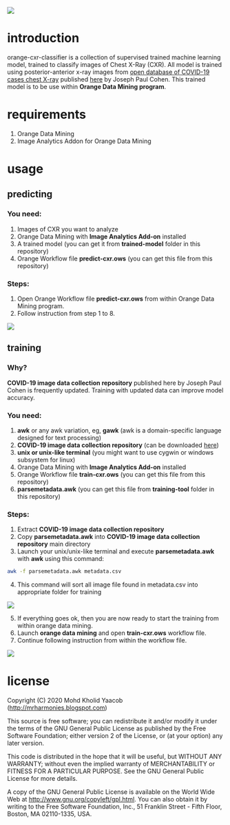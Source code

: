 ![](https://drive.google.com/uc?id=1DSCPs2Dd90E-4rwU7VH5AX9uC8kbjUCv)

# introduction

orange-cxr-classifier is a collection of supervised trained machine learning model, trained to classify images of Chest X-Ray (CXR).  All model is trained using posterior-anterior x-ray images from [open database of COVID-19 cases chest X-ray](https://github.com/ieee8023/covid-chestxray-dataset) published [here](https://github.com/ieee8023/covid-chestxray-dataset) by Joseph Paul Cohen. This trained model is to be use within **Orange Data Mining program**.

# requirements

1. Orange Data Mining
2. Image Analytics Addon for Orange Data Mining

# usage

## predicting

### You need:
1. Images of CXR you want to analyze
2. Orange Data Mining with **Image Analytics Add-on** installed
3. A trained model (you can get it from **trained-model** folder in this repository)
4. Orange Workflow file **predict-cxr.ows** (you can get this file from this repository)

### Steps:
1. Open Orange Workflow file **predict-cxr.ows** from within Orange Data Mining program.
2. Follow instruction from step 1 to 8.

![](https://drive.google.com/uc?id=1cuZW6kK2TyItq439YzyrCbwojDzjyCRc)

## training
### Why?
**COVID-19 image data collection repository** published here by Joseph Paul Cohen is frequently updated. Training with updated data can improve model accuracy.

### You need:
1. **awk** or any awk variation, eg, **gawk** (awk is a domain-specific language designed for text processing)
2. **COVID-19 image data collection repository** (can be downloaded [here](https://github.com/ieee8023/covid-chestxray-dataset))
3. **unix or unix-like terminal** (you might want to use cygwin or windows subsystem for linux)
4. Orange Data Mining with **Image Analytics Add-on** installed
5. Orange Workflow file **train-cxr.ows** (you can get this file from this repository)
6. **parsemetadata.awk** (you can get this file from **training-tool** folder in this repository)

### Steps:
1. Extract **COVID-19 image data collection repository**
2. Copy **parsemetadata.awk** into **COVID-19 image data collection repository** main directory
3. Launch your unix/unix-like terminal and execute **parsemetadata.awk** with **awk** using this command:
```bash
awk -f parsemetadata.awk metadata.csv
```
4. This command will sort all image file found in metadata.csv into appropriate folder for training

![](https://drive.google.com/uc?id=1GGC2t3r6x5SMll-ObIVqoelMPtRkWPMg)

5. If everything goes ok, then you are now ready to start the training from within orange data mining.
6. Launch **orange data mining** and open **train-cxr.ows** workflow file.
7. Continue following instruction from within the workflow file.

![](https://drive.google.com/uc?id=1c4qRHtpf8sFzxIEocENOZ-zNp2UF3jC4)

# license
Copyright (C) 2020 Mohd Kholid Yaacob (http://mrharmonies.blogspot.com)

This source is free software; you can redistribute it and/or modify it under the terms of the GNU General Public License as published by the Free Software Foundation; either version 2 of the License, or (at your option) any later version.

This code is distributed in the hope that it will be useful, but WITHOUT ANY WARRANTY; without even the implied warranty of MERCHANTABILITY or FITNESS FOR A PARTICULAR PURPOSE. See the GNU General Public License for more details.

A copy of the GNU General Public License is available on the World Wide Web at http://www.gnu.org/copyleft/gpl.html. You can also obtain it by writing to the Free Software Foundation, Inc., 51 Franklin Street - Fifth Floor, Boston, MA 02110-1335, USA.
